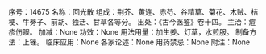 序号：14675
名称：回光散
组成：荆芥、黄连、赤芍、谷精草、菊花、木贼、桔梗、牛蒡子、前胡、独活、甘草各等分。
出处：《古今医鉴》卷十四。
主治：痘疹伤眼。
加减：None
功效：None
用法用量：加生姜、灯草，水煎服。
制备方法：上锉。
临床应用：None
各家论述：None
用药禁忌：None
附注：None
